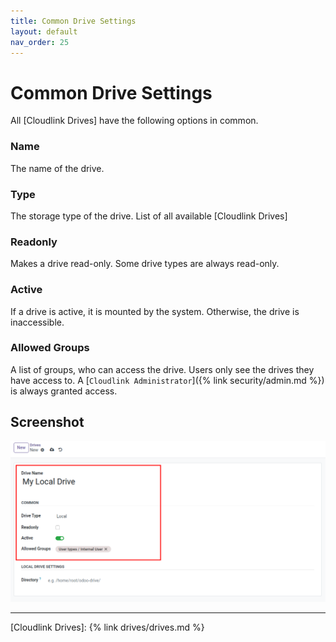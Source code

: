 ```yaml
---
title: Common Drive Settings
layout: default
nav_order: 25
---
```


# Common Drive Settings

All [Cloudlink Drives] have the following options in common.

### Name

The name of the drive.

### Type

The storage type of the drive. List of all available [Cloudlink Drives]

### Readonly

Makes a drive read-only. Some drive types are always read-only. 

### Active

If a drive is active, it is mounted by the system. Otherwise, the drive is inaccessible.

### Allowed Groups

A list of groups, who can access the drive. Users only see the drives they have access to. A [`Cloudlink Administrator`]({% link security/admin.md %}) is always granted access.

## Screenshot

![Common Drive Settings](assets/common_settings.png)

---

[Cloudlink Drives]: {% link drives/drives.md %}